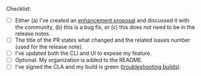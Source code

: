 Checklist:

* [ ] Either (a) I've created an [enhancement proposal](https://github.com/argoproj/argo-cd/issues/new/choose) and discussed it with the community, (b) this is a bug fix, or (c) this does not need to be in the release notes.
* [ ] The title of the PR states what changed and the related issues number (used for the release note).
* [ ] I've updated both the CLI and UI to expose my feature.	
* [ ] Optional. My organization is added to the README.
* [ ] I've signed the CLA and my build is green ([troubleshooting builds](https://argoproj.github.io/argo-cd/developer-guide/ci/)). 

